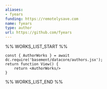 ```yaml
---
aliases:
- fyears
funding: https://remotelysave.com
name: fyears
type: author
url: https://github.com/fyears
---
```



%% WORKS_LIST_START %%

```datacorejsx
const { AuthorWorks } = await dc.require('basement/datacore/authors.jsx');
return function View() {
    return <AuthorWorks/>
}
```
%% WORKS_LIST_END %%